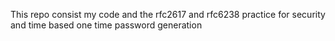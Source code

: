 This repo consist my code and the rfc2617 and rfc6238 practice for security and time based one time password generation
